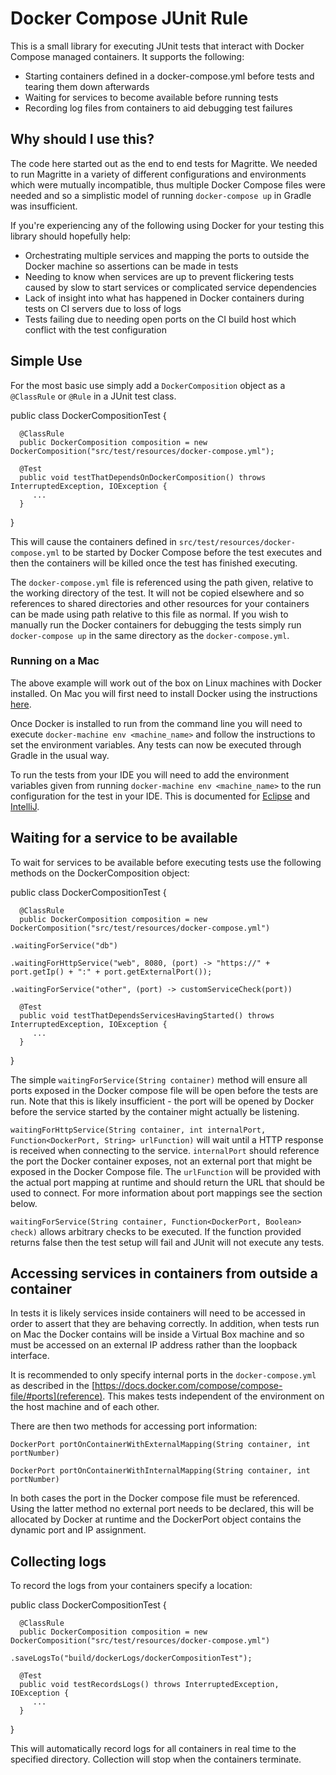 Docker Compose JUnit Rule
=========================

This is a small library for executing JUnit tests that interact with Docker Compose managed containers. It supports the following:

- Starting containers defined in a docker-compose.yml before tests and tearing them down afterwards
- Waiting for services to become available before running tests
- Recording log files from containers to aid debugging test failures

Why should I use this?
----------------------

The code here started out as the end to end tests for Magritte. We needed to run Magritte in a variety of different configurations and environments which were mutually incompatible, thus multiple Docker Compose files were needed and so a simplistic model of running `docker-compose up` in Gradle was insufficient.

If you're experiencing any of the following using Docker for your testing this library should hopefully help:

- Orchestrating multiple services and mapping the ports to outside the Docker machine so assertions can be made in tests
- Needing to know when services are up to prevent flickering tests caused by slow to start services or complicated service dependencies
- Lack of insight into what has happened in Docker containers during tests on CI servers due to loss of logs
- Tests failing due to needing open ports on the CI build host which conflict with the test configuration

Simple Use
----------

For the most basic use simply add a `DockerComposition` object as a `@ClassRule` or `@Rule` in a JUnit test class.

  public class DockerCompositionTest {

      @ClassRule
      public DockerComposition composition = new DockerComposition("src/test/resources/docker-compose.yml");

      @Test
      public void testThatDependsOnDockerComposition() throws InterruptedException, IOException {
         ...
      }


  }

This will cause the containers defined in `src/test/resources/docker-compose.yml` to be started by Docker Compose before the test executes and then the containers will be killed once the test has finished executing.

The `docker-compose.yml` file is referenced using the path given, relative to the working directory of the test. It will not be copied elsewhere and so references to shared directories and other resources for your containers can be made using path relative to this file as normal. If you wish to manually run the Docker containers for debugging the tests simply run `docker-compose up` in the same directory as the `docker-compose.yml`.

### Running on a Mac

The above example will work out of the box on Linux machines with Docker installed. On Mac you will first need to install Docker using the instructions [here](https://docs.docker.com/v1.8/installation/mac/).

Once Docker is installed to run from the command line you will need to execute `docker-machine env <machine_name>` and follow the instructions to set the environment variables. Any tests can now be executed through Gradle in the usual way.

To run the tests from your IDE you will need to add the environment variables given from running `docker-machine env <machine_name>` to the run configuration for the test in your IDE. This is documented for [Eclipse](http://help.eclipse.org/mars/index.jsp?topic=%2Forg.eclipse.jdt.doc.user%2Ftasks%2Ftasks-java-local-configuration.htm) and [IntelliJ](https://www.jetbrains.com/idea/help/run-debug-configuration-application.html).

Waiting for a service to be available
-------------------------------------

To wait for services to be available before executing tests use the following methods on the DockerComposition object:

  public class DockerCompositionTest {

      @ClassRule
      public DockerComposition composition = new DockerComposition("src/test/resources/docker-compose.yml")
                                                    .waitingForService("db")
                                                    .waitingForHttpService("web", 8080, (port) -> "https://" + port.getIp() + ":" + port.getExternalPort());
                                                    .waitingForService("other", (port) -> customServiceCheck(port))

      @Test
      public void testThatDependsServicesHavingStarted() throws InterruptedException, IOException {
         ...
      }


  }

The simple `waitingForService(String container)` method will ensure all ports exposed in the Docker compose file will be open before the tests are run. Note that this is likely insufficient - the port will be opened by Docker before the service started by the container might actually be listening.

`waitingForHttpService(String container, int internalPort, Function<DockerPort, String> urlFunction)` will wait until a HTTP response is received when connecting to the service. `internalPort` should reference the port the Docker container exposes, not an external port that might be exposed in the Docker Compose file. The `urlFunction` will be provided with the actual port mapping at runtime and should return the URL that should be used to connect. For more information about port mappings see the section below.

`waitingForService(String container, Function<DockerPort, Boolean> check)` allows arbitrary checks to be executed. If the function provided returns false then the test setup will fail and JUnit will not execute any tests.

Accessing services in containers from outside a container
---------------------------------------------------------

In tests it is likely services inside containers will need to be accessed in order to assert that they are behaving correctly. In addition, when tests run on Mac the Docker contains will be inside a Virtual Box machine and so must be accessed on an external IP address rather than the loopback interface.

It is recommended to only specify internal ports in the `docker-compose.yml` as described in the [https://docs.docker.com/compose/compose-file/#ports](reference). This makes tests independent of the environment on the host machine and of each other.

There are then two methods for accessing port information:

    DockerPort portOnContainerWithExternalMapping(String container, int portNumber)

    DockerPort portOnContainerWithInternalMapping(String container, int portNumber)

In both cases the port in the Docker compose file must be referenced. Using the latter method no external port needs to be declared, this will be allocated by Docker at runtime and the DockerPort object contains the dynamic port and IP assignment.

Collecting logs
---------------

To record the logs from your containers specify a location:

  public class DockerCompositionTest {

      @ClassRule
      public DockerComposition composition = new DockerComposition("src/test/resources/docker-compose.yml")
                                                    .saveLogsTo("build/dockerLogs/dockerCompositionTest");

      @Test
      public void testRecordsLogs() throws InterruptedException, IOException {
         ...
      }


  }

This will automatically record logs for all containers in real time to the specified directory. Collection will stop when the containers terminate.